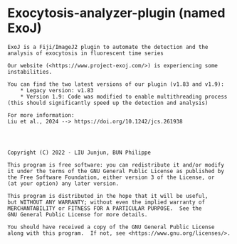 # Exocytosis-analyzer-plugin (named ExoJ)
    ExoJ is a Fiji/ImageJ2 plugin to automate the detection and the analysis of exocytosis in fluorescent time series
    
    Our website (<https://www.project-exoj.com/>) is experiencing some instabilities.
    
    You can find the two latest versions of our plugin (v1.83 and v1.9):
        * Legacy version: v1.83
        * Version 1.9: Code was modified to enable multithreading process (this should significantly speed up the detection and analysis)

    For more information: 
    Liu et al., 2024 --> https://doi.org/10.1242/jcs.261938
    


    
    Copyright (C) 2022 - LIU Junjun, BUN Philippe

    This program is free software: you can redistribute it and/or modify
    it under the terms of the GNU General Public License as published by
    the Free Software Foundation, either version 3 of the License, or
    (at your option) any later version.

    This program is distributed in the hope that it will be useful,
    but WITHOUT ANY WARRANTY; without even the implied warranty of
    MERCHANTABILITY or FITNESS FOR A PARTICULAR PURPOSE.  See the
    GNU General Public License for more details.

    You should have received a copy of the GNU General Public License
    along with this program.  If not, see <https://www.gnu.org/licenses/>.
